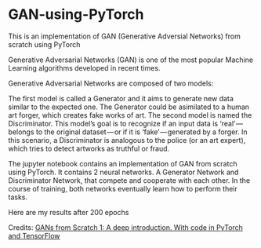 # GAN-using-PyTorch

This is an implementation of GAN (Generative Adversial Networks) from scratch using PyTorch

Generative Adversarial Networks (GAN) is one of the most popular Machine Learning algorithms developed in recent times. 

Generative Adversarial Networks are composed of two models:

The first model is called a Generator and it aims to generate new data similar to the expected one. The Generator could be asimilated to a human art forger, which creates fake works of art.
The second model is named the Discriminator. This model’s goal is to recognize if an input data is ‘real’ — belongs to the original dataset — or if it is ‘fake’ — generated by a forger. In this scenario, a Discriminator is analogous to the police (or an art expert), which tries to detect artworks as truthful or fraud.

The jupyter notebook contains an implementation of GAN from scratch using PyTorch. It contains 2 neural networks. A Generator Network and Discriminator Network, that compete and cooperate with each other. In the course of training, both networks eventually learn how to perform their tasks.

Here are my results after 200 epochs

Credits:
[GANs from Scratch 1: A deep introduction. With code in PyTorch and TensorFlow](https://medium.com/ai-society/gans-from-scratch-1-a-deep-introduction-with-code-in-pytorch-and-tensorflow-cb03cdcdba0f)
